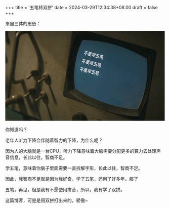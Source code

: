 +++
title = '五笔转双拼'
date = 2024-03-29T12:34:38+08:00
draft = false
+++

来自三体的忠告：

![来自三体的忠告](https://raw.githubusercontent.com/HushWay/Typora-img/main/img/blob.png)



你知道吗？

老年人听力下降会伴随着智力的下降，为什么呢？

因为人的大脑就是一台CPU，听力下降意味着大脑需要分配更多的算力去处理声音信息，长此以往，智商不足。



学五笔，意味着你脑子里面需要一直拆解字形，长此以往，智商不足。

因此，我智商不足就是因为我好奇，学了五笔，还用了好多年。服了

五笔，再见，但是我有不愿使用拼音，所以，我有学了双拼。

这篇博客，可是是用双拼打出来的，骄傲~
